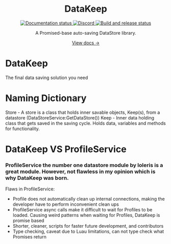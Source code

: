 <div align="center">
  <h1>DataKeep</h1>
  <p>
    <a href="https://noahrepublic.github.io/DataKeep">
      <img src="https://github.com/noahrepublic/DataKeep/actions/workflows/docs.yaml/badge.svg" alt="Documentation status" />
    </a>
    <a href="https://discord.gg/qfWfRWwEux">
      <img src="https://img.shields.io/discord/385151591524597761?color=5865F2&label=discord&logo=discord&logoColor=white" alt="Discord" />
    </a>
    <a href="https://github.com/noahrepublic/DataKeep/actions">
      <img src="https://github.com/noahrepublic/DataKeep/actions/workflows/wally.yaml/badge.svg" alt="Build and release status" />
    </a>
  </p>
  <p>A Promised-base auto-saving DataStore library.</p>
  <a href="https://noahrepublic.github.io/DataKeep">View docs →</a>
</div>

# DataKeep
 The final data saving solution you need
 

# Naming Dictionary
Store - A store is a class that holds inner savable objects, Keep(s), from a datastore (DataStoreService:GetDataStore())
Keep - Inner data holding class that gets saved in the saving cycle. Holds data, variables and methods for functionality.

# DataKeep VS ProfileService

### ProfileService the number one datastore module by loleris is a great module. However, not flawless in my opinion which is why DataKeep was born.

Flaws in ProfileService:
- Profile does not automatically clean up internal connections, making the developer have to perform inconvenient clean ups
- ProfileService async calls make it difficult to wait for Profiles to be loaded. Causing weird patterns when waiting for Profiles, DataKeep is promise based
- Shorter, cleaner, scripts for faster future development, and contributors
- Type checking, caveat due to Luau limitations, can not type check what Promises return
